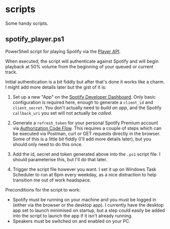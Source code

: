 # scripts
Some handy scripts.


## spotify_player.ps1
PowerShell script for playing Spotify via the [Player API](https://developer.spotify.com/console/player/).

When executed, the script will authenticate against Spotify and will begin playback at 50% volume from the beginning of your queued or current track.

Initial authentication is a bit fiddly but after that's done it works like a charm. I might add more details later but the gist of it is:
1. Set up a new "App" on the [Spotify Developer Dashboard](https://developer.spotify.com/dashboard/applications). Only basic configuration is required here, enough to generate a `client_id` and `client_secret`. You don't actually need to _build an app_, and the Spotify `callback_uri` you set will not actually be _called_.

2. Generate a `refresh_token` for your personal Spotify Premium account via [Authorization Code Flow](https://developer.spotify.com/documentation/general/guides/authorization/code-flow/). This requires a couple of steps which can be executed via Postman, curl or GET requests directly in the browser. Some of this is a little bit fiddly (I'll add more details later), but you should only need to do this once.

3. Add the id, secret and token generated above into the `.ps1` script file. I should parameterise this, but I'll do that later.

4. Trigger the script file however you want. I set it up on Windows Task Scheduler to run at 6pm every weekday, as a nice distraction to help transition me out of work headspace.


Preconditions for the script to work:
* Spotify must be running on your machine and you must be logged in (either via the browser or the desktop app). I currently have the desktop app set to launch minimised on startup, but a step could easily be added into the script to launch the app if it isn't already running.
* Speakers must be switched on and enabled on your PC.